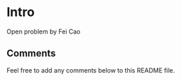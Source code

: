 # Intro

Open problem by Fei Cao

## Comments

Feel free to add any comments below to this README file.
